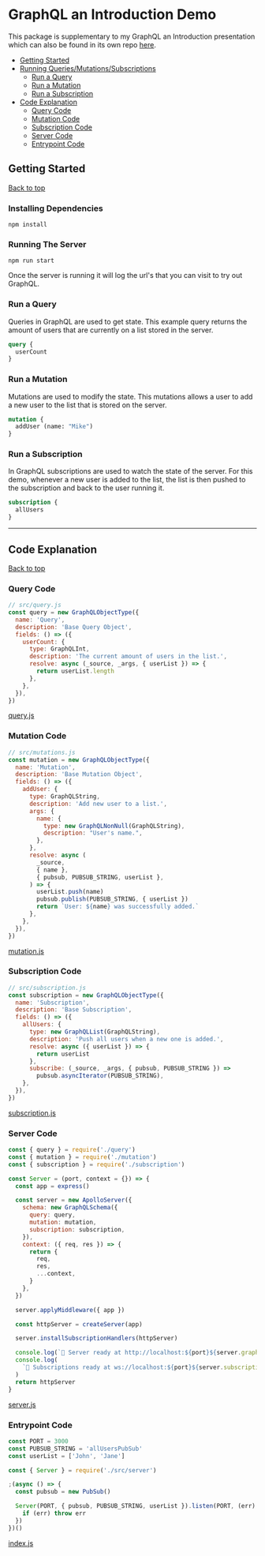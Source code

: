 # GraphQL an Introduction Demo
This package is supplementary to my GraphQL an Introduction presentation which can also be found in its own repo [here](https://github.com/nslandolt/graphql-an-introduction).

- [Getting Started](#getting-started)
- [Running Queries/Mutations/Subscriptions](#running-queries/mutations/subscriptions)
  - [Run a Query](#run-a-query)
  - [Run a Mutation](#run-a-mutation)
  - [Run a Subscription](#run-a-subscription)
- [Code Explanation](#code-explanation)
  - [Query Code](#query-code)
  - [Mutation Code](#mutation-code)
  - [Subscription Code](#subscription-code)
  - [Server Code](#server-code)
  - [Entrypoint Code](#entrypoint-code)

## Getting Started
[Back to top](#graphql-an-introduction-demo)
### Installing Dependencies
```shell
npm install
```

### Running The Server
```shell
npm run start
```
Once the server is running it will log the url's that 
you can visit to try out GraphQL.

### Run a Query
Queries in GraphQL are used to get state. This example query
returns the amount of users that are currently on a list stored
in the server.
```graphql
query {
  userCount
}
```
### Run a Mutation
Mutations are used to modify the state. This mutations allows
a user to add a new user to the list that is stored on the server.
```graphql
mutation {
  addUser (name: "Mike")
}
```
### Run a Subscription
In GraphQL subscriptions are used to watch the state of the server.
For this demo, whenever a new user is added to the list, the list 
is then pushed to the subscription and back to the user running it.
```graphql
subscription {
  allUsers
}
```
- - -
## Code Explanation
[Back to top](#graphql-an-introduction-demo)
### Query Code
```js
// src/query.js
const query = new GraphQLObjectType({
  name: 'Query',
  description: 'Base Query Object',
  fields: () => ({
    userCount: {
      type: GraphQLInt,
      description: 'The current amount of users in the list.',
      resolve: async (_source, _args, { userList }) => {
        return userList.length
      },
    },
  }),
})
```
[query.js](https://github.com/nslandolt/graphql-an-introduction-demo/blob/master/src/query.js)


### Mutation Code
```js
// src/mutations.js
const mutation = new GraphQLObjectType({
  name: 'Mutation',
  description: 'Base Mutation Object',
  fields: () => ({
    addUser: {
      type: GraphQLString,
      description: 'Add new user to a list.',
      args: {
        name: {
          type: new GraphQLNonNull(GraphQLString),
          description: "User's name.",
        },
      },
      resolve: async (
        _source,
        { name },
        { pubsub, PUBSUB_STRING, userList },
      ) => {
        userList.push(name)
        pubsub.publish(PUBSUB_STRING, { userList })
        return `User: ${name} was successfully added.`
      },
    },
  }),
})
```
[mutation.js](https://github.com/nslandolt/graphql-an-introduction-demo/blob/master/src/mutation.js)


### Subscription Code
```js
// src/subscription.js
const subscription = new GraphQLObjectType({
  name: 'Subscription',
  description: 'Base Subscription',
  fields: () => ({
    allUsers: {
      type: new GraphQLList(GraphQLString),
      description: 'Push all users when a new one is added.',
      resolve: async ({ userList }) => {
        return userList
      },
      subscribe: (_source, _args, { pubsub, PUBSUB_STRING }) =>
        pubsub.asyncIterator(PUBSUB_STRING),
    },
  }),
})
```
[subscription.js](https://github.com/nslandolt/graphql-an-introduction-demo/blob/master/src/subscription.js)


### Server Code
```js
const { query } = require('./query')
const { mutation } = require('./mutation')
const { subscription } = require('./subscription')

const Server = (port, context = {}) => {
  const app = express()

  const server = new ApolloServer({
    schema: new GraphQLSchema({
      query: query,
      mutation: mutation,
      subscription: subscription,
    }),
    context: ({ req, res }) => {
      return {
        req,
        res,
        ...context,
      }
    },
  })

  server.applyMiddleware({ app })

  const httpServer = createServer(app)

  server.installSubscriptionHandlers(httpServer)

  console.log(`🚀 Server ready at http://localhost:${port}${server.graphqlPath}`)
  console.log(
    `🚀 Subscriptions ready at ws://localhost:${port}${server.subscriptionsPath}`,
  )
  return httpServer
}
```
[server.js](https://github.com/nslandolt/graphql-an-introduction-demo/blob/master/src/server.js)


### Entrypoint Code
```js
const PORT = 3000
const PUBSUB_STRING = 'allUsersPubSub'
const userList = ['John', 'Jane']

const { Server } = require('./src/server')

;(async () => {
  const pubsub = new PubSub()

  Server(PORT, { pubsub, PUBSUB_STRING, userList }).listen(PORT, (err) => {
    if (err) throw err
  })
})()
```
[index.js](https://github.com/nslandolt/graphql-an-introduction-demo/blob/master/index.js)